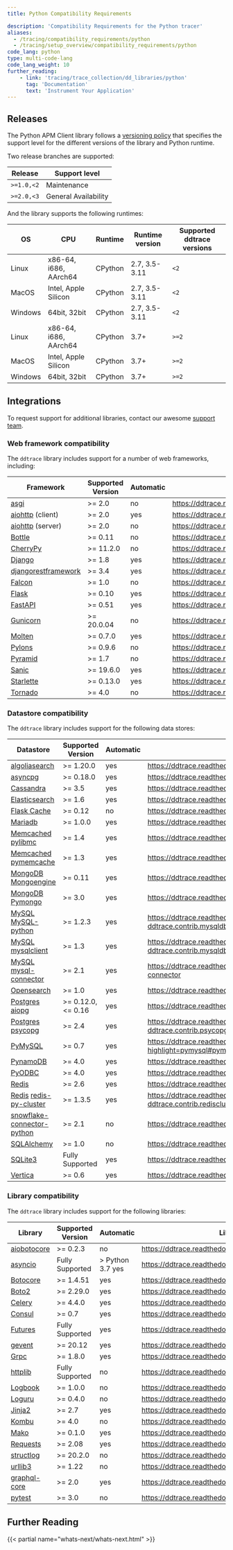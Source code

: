 ```yaml
---
title: Python Compatibility Requirements

description: 'Compatibility Requirements for the Python tracer'
aliases:
  - /tracing/compatibility_requirements/python
  - /tracing/setup_overview/compatibility_requirements/python
code_lang: python
type: multi-code-lang
code_lang_weight: 10
further_reading:
    - link: 'tracing/trace_collection/dd_libraries/python'
      tag: 'Documentation'
      text: 'Instrument Your Application'
---
```


## Releases

The Python APM Client library follows a [versioning policy][1] that specifies the support level for the different versions of the library and Python runtime.

Two release branches are supported:

| Release    | Support level        |
|------------|----------------------|
| `>=1.0,<2` | Maintenance          |
| `>=2.0,<3` | General Availability |

And the library supports the following runtimes:

| OS      | CPU                   | Runtime | Runtime version | Supported ddtrace versions  |
|---------|-----------------------|---------|-----------------|---------------------------|
| Linux   | x86-64, i686, AArch64 | CPython | 2.7, 3.5-3.11   | `<2`                      |
| MacOS   | Intel, Apple Silicon  | CPython | 2.7, 3.5-3.11   | `<2`                      |
| Windows | 64bit, 32bit          | CPython | 2.7, 3.5-3.11   | `<2`                      |
| Linux   | x86-64, i686, AArch64 | CPython | 3.7+            | `>=2`                     |
| MacOS   | Intel, Apple Silicon  | CPython | 3.7+            | `>=2`                     |
| Windows | 64bit, 32bit          | CPython | 3.7+            | `>=2`                     |

## Integrations

To request support for additional libraries, contact our awesome [support team][2].

### Web framework compatibility

The `ddtrace` library includes support for a number of web frameworks, including:

| Framework                 | Supported Version | Automatic | Library Documentation                                              |
| ------------------------- | ----------------- | --------- |------------------------------------------------------------------ |
| [asgi][3]                 | >= 2.0            | no | https://ddtrace.readthedocs.io/en/stable/integrations.html#asgi    |
| [aiohttp][4] (client)     | >= 2.0            | yes | https://ddtrace.readthedocs.io/en/stable/integrations.html#aiohttp |
| [aiohttp][4] (server)     | >= 2.0            | no | https://ddtrace.readthedocs.io/en/stable/integrations.html#aiohttp |
| [Bottle][5]               | >= 0.11           | no | https://ddtrace.readthedocs.io/en/stable/integrations.html#bottle  |
| [CherryPy][6]            | >= 11.2.0         | no | https://ddtrace.readthedocs.io/en/stable/integrations.html#cherrypy|
| [Django][7]               | >= 1.8            | yes | https://ddtrace.readthedocs.io/en/stable/integrations.html#django  |
| [djangorestframework][7]  | >= 3.4            | yes | https://ddtrace.readthedocs.io/en/stable/integrations.html#django  |
| [Falcon][8]               | >= 1.0            | no | https://ddtrace.readthedocs.io/en/stable/integrations.html#falcon  |
| [Flask][9]                | >= 0.10           | yes | https://ddtrace.readthedocs.io/en/stable/integrations.html#flask   |
| [FastAPI][10]              | >= 0.51           | yes | https://ddtrace.readthedocs.io/en/stable/integrations.html#fastapi |
| [Gunicorn][61]            | >= 20.0.04        | no | https://ddtrace.readthedocs.io/en/stable/integrations.html#gunicorn |
| [Molten][11]               | >= 0.7.0          | yes | https://ddtrace.readthedocs.io/en/stable/integrations.html#molten  |
| [Pylons][12]              | >= 0.9.6          | no | https://ddtrace.readthedocs.io/en/stable/integrations.html#pylons  |
| [Pyramid][13]             | >= 1.7            | no | https://ddtrace.readthedocs.io/en/stable/integrations.html#pyramid |
| [Sanic][15]               | >= 19.6.0         | yes | https://ddtrace.readthedocs.io/en/stable/integrations.html#sanic   |
| [Starlette][16]           | >= 0.13.0         | yes | https://ddtrace.readthedocs.io/en/stable/integrations.html#starlette |
| [Tornado][17]             | >= 4.0            | no | https://ddtrace.readthedocs.io/en/stable/integrations.html#tornado |



### Datastore compatibility

The `ddtrace` library includes support for the following data stores:

| Datastore                          | Supported Version | Automatic |  Library Documentation                                                                         |
| ---------------------------------- | ----------------- | --------- | --------------------------------------------------------------------------------------------- |
| [algoliasearch][18]                | >= 1.20.0         | yes | https://ddtrace.readthedocs.io/en/stable/integrations.html#algoliasearch                       |
| [asyncpg][19]                      | >= 0.18.0         | yes | https://ddtrace.readthedocs.io/en/stable/integrations.html#asyncpg                             |
| [Cassandra][20]                    | >= 3.5            | yes | https://ddtrace.readthedocs.io/en/stable/integrations.html#cassandra                           |
| [Elasticsearch][21]                | >= 1.6            | yes | https://ddtrace.readthedocs.io/en/stable/integrations.html#elasticsearch                       |
| [Flask Cache][22]                  | >= 0.12           | no | https://ddtrace.readthedocs.io/en/stable/integrations.html#flask-cache                         |
| [Mariadb][23]                      | >= 1.0.0          | yes | https://ddtrace.readthedocs.io/en/stable/integrations.html#mariadb                             |
| [Memcached][24] [pylibmc][25]      | >= 1.4            | yes | https://ddtrace.readthedocs.io/en/stable/integrations.html#pylibmc                             |
| [Memcached][24] [pymemcache][26]   | >= 1.3            | yes | https://ddtrace.readthedocs.io/en/stable/integrations.html#pymemcache                          |
| [MongoDB][27] [Mongoengine][28]    | >= 0.11           | yes | https://ddtrace.readthedocs.io/en/stable/integrations.html#mongoengine                         |
| [MongoDB][27] [Pymongo][29]        | >= 3.0            | yes | https://ddtrace.readthedocs.io/en/stable/integrations.html#pymongo                             |
| [MySQL][30] [MySQL-python][31]     | >= 1.2.3          | yes | https://ddtrace.readthedocs.io/en/stable/integrations.html#module-ddtrace.contrib.mysqldb      |
| [MySQL][30] [mysqlclient][32]      | >= 1.3            | yes | https://ddtrace.readthedocs.io/en/stable/integrations.html#module-ddtrace.contrib.mysqldb      |
| [MySQL][30] [mysql-connector][33]  | >= 2.1            | yes | https://ddtrace.readthedocs.io/en/stable/integrations.html#mysql-connector                     |
| [Opensearch][63]                   | >= 1.0            | yes | https://ddtrace.readthedocs.io/en/stable/integrations.html#elasticsearch                       |
| [Postgres][34] [aiopg][35]         | >= 0.12.0, <=&nbsp;0.16        | yes | https://ddtrace.readthedocs.io/en/stable/integrations.html#aiopg                               |
| [Postgres][34] [psycopg][36]       | >= 2.4            | yes | https://ddtrace.readthedocs.io/en/stable/integrations.html#module-ddtrace.contrib.psycopg      |
| [PyMySQL][37]                      | >= 0.7            | yes | https://ddtrace.readthedocs.io/en/stable/integrations.html?highlight=pymysql#pymysql |
| [PynamoDB][38]                     | >= 4.0            | yes | https://ddtrace.readthedocs.io/en/stable/integrations.html#pynamodb |
| [PyODBC][39]                       | >= 4.0            | yes | https://ddtrace.readthedocs.io/en/stable/integrations.html#pyodbc                               |
| [Redis][40]                        | >= 2.6            | yes | https://ddtrace.readthedocs.io/en/stable/integrations.html#redis                               |
| [Redis][40] [redis-py-cluster][41] | >= 1.3.5          | yes | https://ddtrace.readthedocs.io/en/stable/integrations.html#module-ddtrace.contrib.rediscluster |
| [snowflake-connector-python][62]   | >= 2.1            | no | https://ddtrace.readthedocs.io/en/stable/integrations.html#snowflake
| [SQLAlchemy][42]                   | >= 1.0            | no | https://ddtrace.readthedocs.io/en/stable/integrations.html#sqlalchemy                          |
| [SQLite3][43]                      | Fully Supported   | yes | https://ddtrace.readthedocs.io/en/stable/integrations.html#sqlite                              |
| [Vertica][44]                      | >= 0.6            | yes | https://ddtrace.readthedocs.io/en/stable/integrations.html#vertica                             |

### Library compatibility

The `ddtrace` library includes support for the following libraries:

| Library           | Supported Version |  Automatic       | Library Documentation                                                    |
| ----------------- | ----------------- | ---------------- | ------------------------------------------------------------------------ |
| [aiobotocore][45] | >= 0.2.3          | no | https://ddtrace.readthedocs.io/en/stable/integrations.html#aiobotocore |
| [asyncio][46]     | Fully Supported   | > Python 3.7 yes | https://ddtrace.readthedocs.io/en/stable/integrations.html#asyncio     |
| [Botocore][47]    | >= 1.4.51         | yes | https://ddtrace.readthedocs.io/en/stable/integrations.html#botocore    |
| [Boto2][48]       | >= 2.29.0         | yes | https://ddtrace.readthedocs.io/en/stable/integrations.html#boto2       |
| [Celery][49]      | >= 4.4.0            | yes | https://ddtrace.readthedocs.io/en/stable/integrations.html#celery      |
| [Consul][50]      | >= 0.7            | yes | https://ddtrace.readthedocs.io/en/stable/integrations.html#consul      |
| [Futures][51]     | Fully Supported   | yes | https://ddtrace.readthedocs.io/en/stable/integrations.html#futures     |
| [gevent][52]      | >= 20.12          | yes | https://ddtrace.readthedocs.io/en/stable/integrations.html#gevent      |
| [Grpc][53]        | >= 1.8.0          | yes | https://ddtrace.readthedocs.io/en/stable/integrations.html#grpc        |
| [httplib][54]     | Fully Supported   | no | https://ddtrace.readthedocs.io/en/stable/integrations.html#httplib     |
| [Logbook][66]     | >= 1.0.0          | no | https://ddtrace.readthedocs.io/en/stable/integrations.html#logbook     |
| [Loguru][65]      | >= 0.4.0          | no | https://ddtrace.readthedocs.io/en/stable/integrations.html#loguru     |
| [Jinja2][55]      | >= 2.7            | yes | https://ddtrace.readthedocs.io/en/stable/integrations.html#jinja2      |
| [Kombu][56]       | >= 4.0            | no | https://ddtrace.readthedocs.io/en/stable/integrations.html#kombu       |
| [Mako][57]        | >= 0.1.0          | yes | https://ddtrace.readthedocs.io/en/stable/integrations.html#mako        |
| [Requests][58]    | >= 2.08           | yes | https://ddtrace.readthedocs.io/en/stable/integrations.html#requests    |
| [structlog][64]   | >= 20.2.0         | no | https://ddtrace.readthedocs.io/en/stable/integrations.html#structlog   |
| [urllib3][59]     | >= 1.22           | no | https://ddtrace.readthedocs.io/en/stable/integrations.html#urllib3     |
| [graphql-core][60]| >= 2.0            | yes | https://ddtrace.readthedocs.io/en/stable/integrations.html#graphql |
| [pytest][14]              | >= 3.0            | no | https://ddtrace.readthedocs.io/en/stable/integrations.html#pytest  |

## Further Reading

{{< partial name="whats-next/whats-next.html" >}}


[1]: https://ddtrace.readthedocs.io/en/stable/versioning.html
[2]: /help
[3]: http://asgi.readthedocs.io/
[4]: https://aiohttp.readthedocs.io
[5]: https://bottlepy.org
[6]: https://cherrypy.org/
[7]: https://www.djangoproject.com
[8]: https://falconframework.org
[9]: http://flask.pocoo.org
[10]: https://fastapi.tiangolo.com/
[11]: https://moltenframework.com
[12]: http://pylonsproject.org
[13]: https://trypyramid.com
[14]: https://docs.pytest.org/en/stable/
[15]: https://sanic.readthedocs.io/en/latest/
[16]: https://www.starlette.io/
[17]: http://www.tornadoweb.org
[18]: https://www.algolia.com/doc/
[19]: https://magicstack.github.io/asyncpg/
[20]: https://cassandra.apache.org
[21]: https://www.elastic.co/products/elasticsearch
[22]: https://pythonhosted.org/Flask-Cache
[23]: https://mariadb-corporation.github.io/mariadb-connector-python/index.html
[24]: https://memcached.org
[25]: http://sendapatch.se/projects/pylibmc
[26]: https://pymemcache.readthedocs.io
[27]: https://www.mongodb.com/what-is-mongodb
[28]: http://mongoengine.org
[29]: https://api.mongodb.com/python/current
[30]: https://www.mysql.com
[31]: https://pypi.org/project/MySQL-python
[32]: https://pypi.org/project/mysqlclient
[33]: https://dev.mysql.com/doc/connector-python/en/
[34]: https://www.postgresql.org
[35]: https://aiopg.readthedocs.io
[36]: http://initd.org/psycopg
[37]: https://pypi.org/project/PyMySQL/
[38]: https://pynamodb.readthedocs.io/en/latest/
[39]: https://pypi.org/project/pyodbc/
[40]: https://redis.io
[41]: https://redis-py-cluster.readthedocs.io
[42]: https://www.sqlalchemy.org
[43]: https://www.sqlite.org
[44]: https://www.vertica.com
[45]: https://pypi.org/project/aiobotocore/
[46]: https://docs.python.org/3/library/asyncio.html
[47]: https://pypi.org/project/botocore/
[48]: http://docs.pythonboto.org/en/latest
[49]: http://www.celeryproject.org
[50]: https://python-consul.readthedocs.io/en/latest/
[51]: https://docs.python.org/3/library/concurrent.futures.html
[52]: http://www.gevent.org
[53]: https://grpc.io
[54]: https://docs.python.org/2/library/httplib.html
[55]: http://jinja.pocoo.org
[56]: https://kombu.readthedocs.io/en/latest
[57]: https://www.makotemplates.org
[58]: https://requests.readthedocs.io/en/master/
[59]: https://urllib3.readthedocs.io/en/stable/
[60]: https://graphql-core-3.readthedocs.io/en/latest/intro.html
[61]: https://gunicorn.org/
[62]: https://snowflake.com/
[63]: https://opensearch.org/
[64]: https://www.structlog.org/en/stable/
[65]: https://loguru.readthedocs.io/en/stable/
[66]: https://logbook.readthedocs.io/en/stable/
